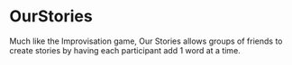 # OurStories
Much like the Improvisation game, Our Stories allows groups of friends to create stories by having each participant add 1 word at a time. 
